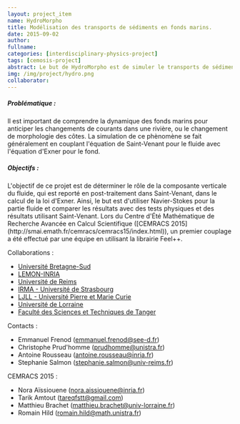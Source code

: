 ```yaml
---
layout: project_item
name: HydroMorpho
title: Modélisation des transports de sédiments en fonds marins.
date: 2015-09-02
author:
fullname:
categories: [interdisciplinary-physics-project]
tags: [cemosis-project]
abstract: Le but de HydroMorpho est de simuler le transports de sédiments en fonds marins en couplant Navier-Stokes et Exner.
img: /img/project/hydro.png
collaborator: 
---
```


<h5>Problématique :</h5>
Il est important de comprendre la dynamique des fonds marins pour anticiper les changements de courants dans une rivière, ou le changement de morphologie des côtes.
La simulation de ce phènomène se fait généralement en couplant l'équation de Saint-Venant pour le fluide avec l'équation d'Exner pour le fond.

<h5>Objectifs :</h5>
L'objectif de ce projet est de déterminer le rôle de la composante verticale du fluide, qui est reporté en post-traitement dans Saint-Venant, dans le calcul de la loi d'Exner.
Ainsi, le but est d'utiliser Navier-Stokes pour la partie fluide et comparer les résultats avec des tests physiques et des résultats utilisant Saint-Venant.
Lors du Centre d'Été Mathématique de Recherche Avancée en Calcul Scientifique ([CEMRACS 2015](http://smai.emath.fr/cemracs/cemracs15/index.html)), un premier couplage a été effectué par une équipe en utilisant la librairie Feel++.

Collaborations :

- [Université Bretagne-Sud](http://www.univ-ubs.fr)
- [LEMON-INRIA](https://team.inria.fr/lemon)
- [Université de Reims](http://www.univ-reims.fr)
- [IRMA - Université de Strasbourg](http://www-irma.u-strasbg.fr)
- [LJLL - Université Pierre et Marie Curie](https://www.ljll.math.upmc.fr/fr/presentation.html)
- [Université de Lorraine](http://www.univ-lorraine.fr)
- [Faculté des Sciences et Techniques de Tanger](http://www.fstt.ac.ma/Portail/index.php)

Contacts :

- Emmanuel Frenod (emmanuel.frenod@see-d.fr)
- Christophe Prud'homme (prudhomme@unistra.fr)
- Antoine Rousseau (antoine.rousseau@inria.fr)
- Stephanie Salmon (stephanie.salmon@univ-reims.fr)

CEMRACS 2015 :

- Nora Aïssiouene (nora.aissiouene@inria.fr)
- Tarik Amtout (tareqfstt@gmail.com)
- Matthieu Brachet (matthieu.brachet@univ-lorraine.fr)
- Romain Hild (romain.hild@math.unistra.fr)
